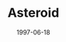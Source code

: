 ---
mission_id: asteroid
slug: "asteroid"
editorsChoice: 
title: "Asteroid"
authors: 
    - "Eric Pauker"
date: 1997-06-18
filename: "/missions/asteroid.zip"
description: "An asteroid has been tracked entering the Korrar system. Though a seemingly normal occurence, rebel probes have detected Imperial ships in it's vicinity and also some possible structures on it's surface. Rebel spies claim that the Empire is establishing an attack base on the asteroid, which they plan to use to launch an offensive against the rebellion. Kyle is smuggled onto the asteroid on a small cargo ship delivering supplies. He must enter the facility and disable it's defenses, so that the Rebels can move in and seize control."
cover: "asteroid.png"
levelReplaced:	SECBASE
difficulty: yes
bm:	yes
fme: yes
wax: no
three_do: yes
voc: yes
gmd: no
vue: yes
lfd: yes
base: "New level from scratch" 
editors: "WDFUSE 2.00"

---